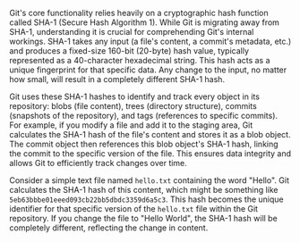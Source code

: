 Git's core functionality relies heavily on a cryptographic hash function called SHA-1 (Secure Hash Algorithm 1). While Git is migrating away from SHA-1, understanding it is crucial for comprehending Git's internal workings. SHA-1 takes any input (a file's content, a commit's metadata, etc.) and produces a fixed-size 160-bit (20-byte) hash value, typically represented as a 40-character hexadecimal string. This hash acts as a unique fingerprint for that specific data. Any change to the input, no matter how small, will result in a completely different SHA-1 hash.

Git uses these SHA-1 hashes to identify and track every object in its repository: blobs (file content), trees (directory structure), commits (snapshots of the repository), and tags (references to specific commits). For example, if you modify a file and add it to the staging area, Git calculates the SHA-1 hash of the file's content and stores it as a blob object. The commit object then references this blob object's SHA-1 hash, linking the commit to the specific version of the file. This ensures data integrity and allows Git to efficiently track changes over time.

Consider a simple text file named `hello.txt` containing the word "Hello". Git calculates the SHA-1 hash of this content, which might be something like `5eb63bbbe01eeed093cb22bb5dbdc3359d6a5c3`. This hash becomes the unique identifier for that specific version of the `hello.txt` file within the Git repository. If you change the file to "Hello World", the SHA-1 hash will be completely different, reflecting the change in content.